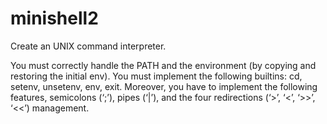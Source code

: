 # minishell2

Create an UNIX command interpreter.

You must correctly handle the PATH and the environment (by copying and restoring the initial env).
You must implement the following builtins: cd, setenv, unsetenv, env, exit.
Moreover, you have to implement the following features, semicolons (‘;’), pipes (‘|’), and the four redirections (‘>’, ‘<’, ‘>>’, ‘<<’) management.
